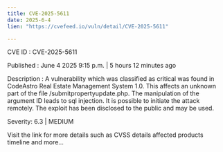 ```yaml
---
title: CVE-2025-5611
date: 2025-6-4
lien: "https://cvefeed.io/vuln/detail/CVE-2025-5611"

---
```


CVE ID : CVE-2025-5611

Published :  June 4
2025
9:15 p.m. | 5 hours
12 minutes ago

Description : A vulnerability
which was classified as critical
was found in CodeAstro Real Estate Management System 1.0. This affects an unknown part of the file /submitpropertyupdate.php. The manipulation of the argument ID leads to sql injection. It is possible to initiate the attack remotely. The exploit has been disclosed to the public and may be used.

Severity: 6.3 | MEDIUM

Visit the link for more details
such as CVSS details
affected products
timeline
and more...
